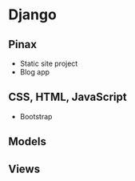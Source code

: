 # Django

## Pinax

* Static site project
* Blog app

## CSS, HTML, JavaScript

* Bootstrap

## Models

## Views
